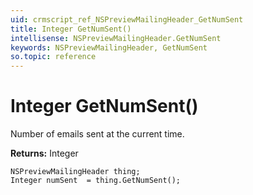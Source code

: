 ```yaml
---
uid: crmscript_ref_NSPreviewMailingHeader_GetNumSent
title: Integer GetNumSent()
intellisense: NSPreviewMailingHeader.GetNumSent
keywords: NSPreviewMailingHeader, GetNumSent
so.topic: reference
---
```


# Integer GetNumSent()

Number of emails sent at the current time.

**Returns:** Integer

```crmscript
NSPreviewMailingHeader thing;
Integer numSent  = thing.GetNumSent();
```

